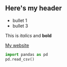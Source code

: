 ## Here's my header

* bullet 1
* bullet 3

This is *italics* and **bold**

[My website](http://creditbuildersalliance.org)

```python
import pandas as pd
pd.read_csv()
```
